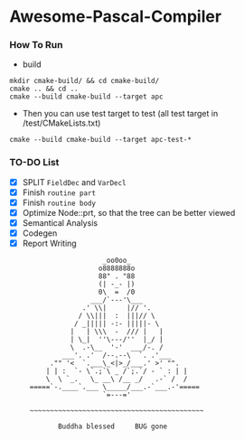 # Awesome-Pascal-Compiler

### How To Run
+ build
```shell
mkdir cmake-build/ && cd cmake-build/
cmake .. && cd ..
cmake --build cmake-build --target apc
```
+ Then you can use test target to test (all test target in /test/CMakeLists.txt)
```shell
cmake --build cmake-build --target apc-test-*
```
### TO-DO List
- [x] SPLIT `FieldDec` and `VarDecl`
- [x] Finish `routine part`
- [x] Finish `routine body`
- [x] Optimize Node::prt, so that the tree can be better viewed 
- [x] Semantical Analysis
- [x] Codegen
- [x] Report Writing

```
                       _oo0oo_
                      o8888888o
                      88" . "88
                      (| -_- |)
                      0\  =  /0
                    ___/`---'\___
                  .' \\|     |// '.
                 / \\|||  :  |||// \
                / _||||| -:- |||||- \
               |   | \\\  -  /// |   |
               | \_|  ''\---/''  |_/ |
               \  .-\__  '-'  ___/-. /
             ___'. .'  /--.--\  `. .'___
          ."" '<  `.___\_<|>_/___.' >' "".
         | | :  `- \`.;`\ _ /`;.`/ - ` : | |
         \  \ `_.   \_ __\ /__ _/   .-` /  /
     =====`-.____`.___ \_____/___.-`___.-'=====
                       `=---='

     ~~~~~~~~~~~~~~~~~~~~~~~~~~~~~~~~~~~~~~~~~~~

            Buddha blessed     BUG gone
```